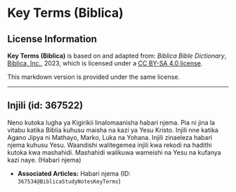 # Key Terms (Biblica)

## License Information

**Key Terms (Biblica)** is based on and adapted from: _Biblica Bible Dictionary_, [Biblica, Inc.](https://www.biblica.com/), 2023, which is licensed under a [CC BY-SA 4.0 license](https://creativecommons.org/licenses/by-sa/4.0/legalcode.en).

This markdown version is provided under the same license.



--------------------------------

## Injili (id: 367522)

Neno kutoka lugha ya Kigirikii linalomaanisha habari njema. Pia ni jina la vitabu katika Biblia kuhusu maisha na kazi ya Yesu Kristo. Injili nne katika Agano Jipya ni Mathayo, Marko, Luka na Yohana. Injili zinaeleza habari njema kuhusu Yesu. Waandishi walitegemea injili kwa rekodi na hadithi kutoka kwa mashahidi. Mashahidi walikuwa wameishi na Yesu na kufanya kazi naye. (Habari njema)

* **Associated Articles:** Habari njema (ID: `367534@BiblicaStudyNotesKeyTerms`)

